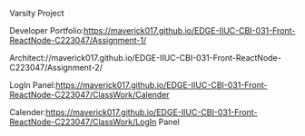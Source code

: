 Varsity Project

Developer Portfolio:https://maverick017.github.io/EDGE-IIUC-CBI-031-Front-ReactNode-C223047/Assignment-1/

Architect://maverick017.github.io/EDGE-IIUC-CBI-031-Front-ReactNode-C223047/Assignment-2/

LogIn Panel:https://maverick017.github.io/EDGE-IIUC-CBI-031-Front-ReactNode-C223047/ClassWork/Calender

Calender:https://maverick017.github.io/EDGE-IIUC-CBI-031-Front-ReactNode-C223047/ClassWork/LogIn Panel
